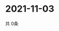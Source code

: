 # 2021-11-03
  共 0条

  <!-- BEGIN -->
  <!-- 最后更新时间Wed Nov 03 2021 09:03:37 GMT+0000 (Coordinated Universal Time) -->
  
  <!-- END -->
  
  